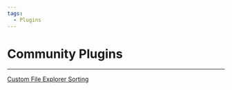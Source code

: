 ```yaml
---
tags:
  - Plugins
---
```


# Community Plugins
---

[Custom File Explorer Sorting](https://github.com/SebastianMC/obsidian-custom-sort#readme)











